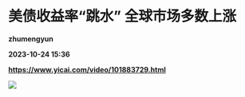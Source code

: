 # 美债收益率“跳水” 全球市场多数上涨
**zhumengyun**

**2023-10-24 15:36**

**https://www.yicai.com/video/101883729.html**

![](http://imgcdn.yicai.com/vms-new/2023/10/8e07a434-e015-4457-b409-4ff634fd0f04_8DyK.jpg)